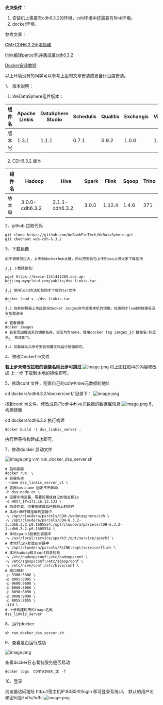 **先决条件**：
1. 安装机上需要有cdh6.3.2的环境，cdh环境中还需要有flink环境。
2. docker环境。

参考文章：

[CM+CDH6.3.2环境搭建](https://www.cnblogs.com/ttzzyy/p/13072774.html)
   
[flink编译parcel包并集成至cdh6.3.2](https://blog.csdn.net/cn987654/article/details/117516124?spm=1001.2101.3001.6650.17&utm_medium=distribute.pc_relevant.none-task-blog-2%7Edefault%7EBlogCommendFromBaidu%7ERate-17-117516124-blog-123007848.pc_relevant_aa&depth_1-utm_source=distribute.pc_relevant.none-task-blog-2%7Edefault%7EBlogCommendFromBaidu%7ERate-17-117516124-blog-123007848.pc_relevant_aa&utm_relevant_index=22)
   
[Docker安装教程](https://www.jianshu.com/p/946e703df75d?v=1678933661213)

以上环境没有的同学可以参考上面的文章安装或者自行百度安装。


1、 版本说明：
1. WeDataSphere组件版本：

| 组件名 | Apache Linkis | DataSphere Studio | Schedulis | Qualitis | Exchangis | Visualis | Streamis | MYSQL  | JDK |
|-------|---------------|-------------------|-----------|----------|-----------|----------|----------|--------|-----|
| 版本号 | 1.3.1         | 1.1.1             | 0.7.1     | 0.9.2    | 1.0.0     | 1.0.0    | 0.2.0    | 5.1.49 | 1.8 |


2. CDH6.3.2 版本

| 组件名 | Hadoop         | Hive           | Spark | Flink  | Sqoop | Trino |
|-------|----------------|----------------|-------|--------|-------|-------|
| 版本号 | 3.0.0-cdh6.3.2 | 2.1.1-cdh6.3.2 | 3.0.0 | 1.12.4 | 1.4.6 | 371   |

2、github 拉取代码

```
git clone https://github.com/WeBankFinTech/WeDataSphere.git 
git chechout wds-cdh-6.3.2

```
3、下载镜像
    
    由于镜像包过大，上传到dockerhub太慢，所以把安装包上传到oss上供大家下载使用
    
    3.1 下载镜像包:
    ```
    wget https://kevin-1251411289.cos.ap-beijing.myqcloud.com/public/dss_linkis.tar
    ```
    3.2 使用load方法加载刚才下载的tar文件
    ```
    docker load < ./dss_linkis.tar
    ```
    3.3 在新的机器上再此使用docker images命令查看本机的镜像，检查刚才load的镜像有没有加载进来
    ```
    # 查看镜像
    docker images 
    # 若发现加载进来的镜像名称、标签均为none，使用docker tag iamges_id 镜像名:标签名， 修改即可。
    ```
    3.4 加载成功后参考安装部署文档运行镜像即可。
  
4、修改Dockerfile文件 

**若上步未修改拉取的镜像名则此步可跳过**
![image.png](https://cdn.jsdelivr.net/gh/MrZsy/noteImage@main/img/202303241122062.png)
将上图红框中的内容修改成 上一步 下载到本地的镜像即可。



5、修改conf 文件，配置自己的cdh中hive元数据的地址

cd dockers/cdh6.3.2/docker/conf/ 目录下：
![image.png](https://cdn.jsdelivr.net/gh/MrZsy/noteImage@main/img/202303161054156.png)

找到conf.ini文件，修改成自己cdh中hive元数据的数据库信息
![image.png](https://cdn.jsdelivr.net/gh/MrZsy/noteImage@main/img/202303161045541.png)
6、构建镜像

cd dockers/cdh6.3.2 执行构建
```
docker build -t dss_linkis_server .
```
执行后等待构建成功即可。

7、修改docker 启动文件 

![image.png](https://cdn.jsdelivr.net/gh/MrZsy/noteImage@main/img/202303161056381.png)
vim run_docker_dss_server.sh
```
# 启动容器
docker run  \
# 容器名称 
--name dss_linkis_server_v1 \
# 容器hostname 固定不用改动
-h dss.node.cn \
# 设置环境变量，需要设置成自己的宿主机ip
-e HOST_IP=172.16.13.133 \
# 目录挂载，需要修改成自己机器上的路径
# 本地cdh环境挂载到容器中
-v /opt/cloudera/parcels/CDH:/wedatasphere/cdh \
-v /opt/cloudera/parcels/CDH-6.3.2-1.cdh6.3.2.p0.1605554:/opt/cloudera/parcels/CDH-6.3.2-1.cdh6.3.2.p0.1605554 \
# 本地spark3挂载到容器中
-v /usr/local/service/spark3:/opt/service/spark3 \
# 本地flink挂载到容器中
-v /opt/cloudera/parcels/FLINK:/opt/service/flink \
# 本地hadoop相关conf目录挂载
-v /etc/hadoop/conf:/etc/hadoop/conf \
-v /etc/sqoop/conf:/etc/sqoop/conf \
-v /etc/hive/conf:/etc/hive/conf \
# 端口映射
-p 3306:3306 \
-p 8085:8085 \
-p 9600:9600 \
-p 8060:8060 \
-p 8090:8090 \
-p 9098:9098 \
-p 8055:8055 \
-itd \
# 上步构建时用的image名称
dss_linkis_server
```
8、运行docker
```
sh run_docker_dss_server.sh 
```

9、查看是否运行成功

![image.png](https://cdn.jsdelivr.net/gh/MrZsy/noteImage@main/img/202303161133229.png)

查看docker日志看各服务是否启动
```
docker logs  CONTAINER_ID -f 
```
10、登录

浏览器访问地址 http://宿主机IP:8085/#/login 即可登录系统UI。
默认的用户名和密码是:hdfs/hdfs
![image.png](https://cdn.jsdelivr.net/gh/MrZsy/noteImage@main/img/202303161139967.png)

